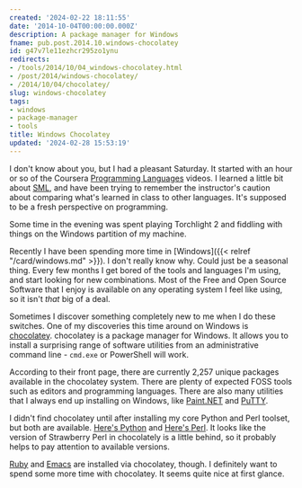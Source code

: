 ```yaml
---
created: '2024-02-22 18:11:55'
date: '2014-10-04T00:00:00.000Z'
description: A package manager for Windows
fname: pub.post.2014.10.windows-chocolatey
id: g47v7le11ezhcr295zo1ynu
redirects:
- /tools/2014/10/04_windows-chocolatey.html
- /post/2014/windows-chocolatey/
- /2014/10/04/chocolatey/
slug: windows-chocolatey
tags:
- windows
- package-manager
- tools
title: Windows Chocolatey
updated: '2024-02-28 15:53:19'
---
```


I don't know about you, but I had a pleasant Saturday. It started with an hour or so of the Coursera [Programming Languages](https://www.coursera.org/course/proglang/) videos. I learned a little bit about [SML](http://www.smlnj.org/), and have been trying to remember the instructor's caution about comparing what's learned in class to other languages. It's supposed to be a fresh perspective on programming.

<!--more-->

Some time in the evening was spent playing Torchlight 2 and fiddling with things on the Windows partition of my machine.

Recently I have been spending more time in [Windows]({{< relref "/card/windows.md" >}}). I don't really know why. Could just be a seasonal thing. Every few months I get bored of the tools and languages I'm using, and start looking for new combinations. Most of the Free and Open Source Software that I enjoy is available on any operating system I feel like using, so it isn't *that* big of a deal.

Sometimes I discover something completely new to me when I do these switches. One of my discoveries this time around on Windows is [chocolatey](https://chocolatey.org/). chocolatey is a package manager for Windows. It allows you to install a surprising range of software utilities from an administrative command line - `cmd.exe` or PowerShell will work.

According to their front page, there are currently 2,257 unique packages available in the chocolatey system. There are plenty of expected FOSS tools such as editors and programming languages. There are also many utilities that I always end up installing on Windows, like [Paint.NET](https://chocolatey.org/packages/paint.net/) and [PuTTY](https://chocolatey.org/packages/putty/).

I didn't find chocolatey until after installing my core Python and Perl toolset, but both are available. [Here's Python](https://chocolatey.org/packages/python/) and [Here's Perl](https://chocolatey.org/packages/StrawberryPerl/). It looks like the version of Strawberry Perl in chocolately is a little behind, so it probably helps to pay attention to available versions.

[Ruby](https://chocolatey.org/packages/ruby/) and [Emacs](https://chocolatey.org/packages/Emacs/) are installed via chocolatey, though. I definitely want to spend some more time with chocolatey. It seems quite nice at first glance.